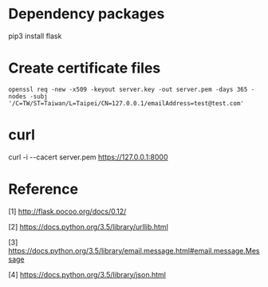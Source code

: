 # Dependency packages

pip3 install flask

# Create certificate files

    openssl req -new -x509 -keyout server.key -out server.pem -days 365 -nodes -subj '/C=TW/ST=Taiwan/L=Taipei/CN=127.0.0.1/emailAddress=test@test.com'

# curl
curl -i --cacert server.pem https://127.0.0.1:8000

# Reference

[1] http://flask.pocoo.org/docs/0.12/

[2] https://docs.python.org/3.5/library/urllib.html

[3] https://docs.python.org/3.5/library/email.message.html#email.message.Message

[4] https://docs.python.org/3.5/library/json.html
